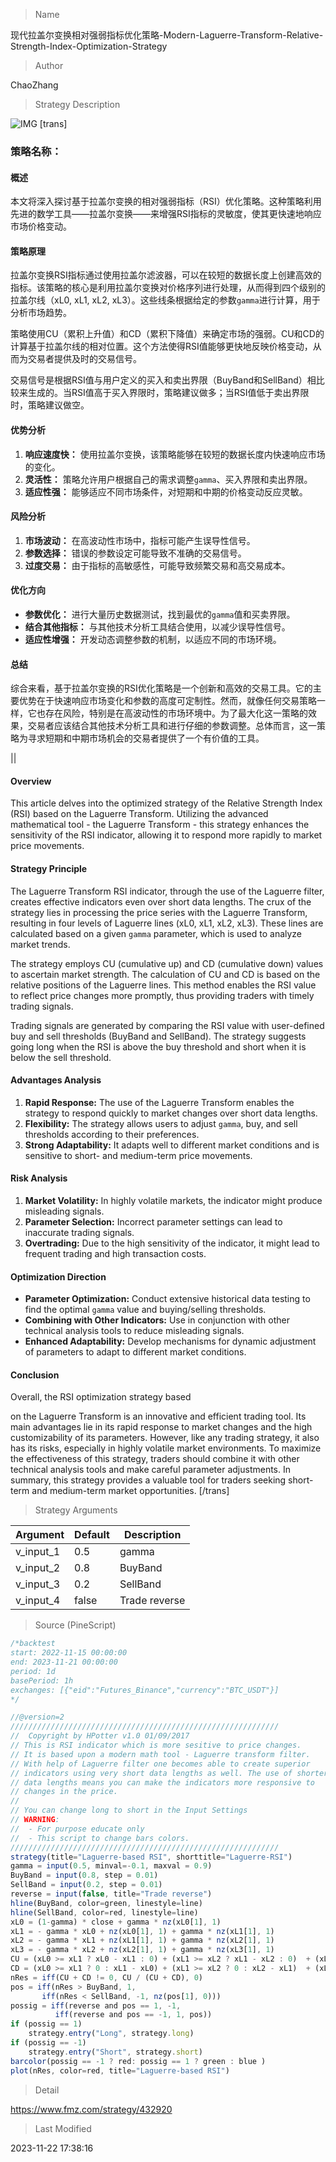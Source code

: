 
> Name

现代拉盖尔变换相对强弱指标优化策略-Modern-Laguerre-Transform-Relative-Strength-Index-Optimization-Strategy

> Author

ChaoZhang

> Strategy Description

![IMG](https://www.fmz.com/upload/asset/1adb017518ad67c5ed5.png)
[trans]
### 策略名称：

#### 概述
本文将深入探讨基于拉盖尔变换的相对强弱指标（RSI）优化策略。这种策略利用先进的数学工具——拉盖尔变换——来增强RSI指标的灵敏度，使其更快速地响应市场价格变动。

#### 策略原理
拉盖尔变换RSI指标通过使用拉盖尔滤波器，可以在较短的数据长度上创建高效的指标。该策略的核心是利用拉盖尔变换对价格序列进行处理，从而得到四个级别的拉盖尔线（xL0, xL1, xL2, xL3）。这些线条根据给定的参数`gamma`进行计算，用于分析市场趋势。

策略使用CU（累积上升值）和CD（累积下降值）来确定市场的强弱。CU和CD的计算基于拉盖尔线的相对位置。这个方法使得RSI值能够更快地反映价格变动，从而为交易者提供及时的交易信号。

交易信号是根据RSI值与用户定义的买入和卖出界限（BuyBand和SellBand）相比较来生成的。当RSI值高于买入界限时，策略建议做多；当RSI值低于卖出界限时，策略建议做空。

#### 优势分析
1. **响应速度快：** 使用拉盖尔变换，该策略能够在较短的数据长度内快速响应市场的变化。
2. **灵活性：** 策略允许用户根据自己的需求调整`gamma`、买入界限和卖出界限。
3. **适应性强：** 能够适应不同市场条件，对短期和中期的价格变动反应灵敏。

#### 风险分析
1. **市场波动：** 在高波动性市场中，指标可能产生误导性信号。
2. **参数选择：** 错误的参数设定可能导致不准确的交易信号。
3. **过度交易：** 由于指标的高敏感性，可能导致频繁交易和高交易成本。

#### 优化方向
- **参数优化：** 进行大量历史数据测试，找到最优的`gamma`值和买卖界限。
- **结合其他指标：** 与其他技术分析工具结合使用，以减少误导性信号。
- **适应性增强：** 开发动态调整参数的机制，以适应不同的市场环境。

#### 总结
综合来看，基于拉盖尔变换的RSI优化策略是一个创新和高效的交易工具。它的主要优势在于快速响应市场变化和参数的高度可定制性。然而，就像任何交易策略一样，它也存在风险，特别是在高波动性的市场环境中。为了最大化这一策略的效果，交易者应该结合其他技术分析工具和进行仔细的参数调整。总体而言，这一策略为寻求短期和中期市场机会的交易者提供了一个有价值的工具。

||


#### Overview
This article delves into the optimized strategy of the Relative Strength Index (RSI) based on the Laguerre Transform. Utilizing the advanced mathematical tool - the Laguerre Transform - this strategy enhances the sensitivity of the RSI indicator, allowing it to respond more rapidly to market price movements.

#### Strategy Principle
The Laguerre Transform RSI indicator, through the use of the Laguerre filter, creates effective indicators even over short data lengths. The crux of the strategy lies in processing the price series with the Laguerre Transform, resulting in four levels of Laguerre lines (xL0, xL1, xL2, xL3). These lines are calculated based on a given `gamma` parameter, which is used to analyze market trends.

The strategy employs CU (cumulative up) and CD (cumulative down) values to ascertain market strength. The calculation of CU and CD is based on the relative positions of the Laguerre lines. This method enables the RSI value to reflect price changes more promptly, thus providing traders with timely trading signals.

Trading signals are generated by comparing the RSI value with user-defined buy and sell thresholds (BuyBand and SellBand). The strategy suggests going long when the RSI is above the buy threshold and short when it is below the sell threshold.

#### Advantages Analysis
1. **Rapid Response:** The use of the Laguerre Transform enables the strategy to respond quickly to market changes over short data lengths.
2. **Flexibility:** The strategy allows users to adjust `gamma`, buy, and sell thresholds according to their preferences.
3. **Strong Adaptability:** It adapts well to different market conditions and is sensitive to short- and medium-term price movements.

#### Risk Analysis
1. **Market Volatility:** In highly volatile markets, the indicator might produce misleading signals.
2. **Parameter Selection:** Incorrect parameter settings can lead to inaccurate trading signals.
3. **Overtrading:** Due to the high sensitivity of the indicator, it might lead to frequent trading and high transaction costs.

#### Optimization Direction
- **Parameter Optimization:** Conduct extensive historical data testing to find the optimal `gamma` value and buying/selling thresholds.
- **Combining with Other Indicators:** Use in conjunction with other technical analysis tools to reduce misleading signals.
- **Enhanced Adaptability:** Develop mechanisms for dynamic adjustment of parameters to adapt to different market conditions.

#### Conclusion
Overall, the RSI optimization strategy based

 on the Laguerre Transform is an innovative and efficient trading tool. Its main advantages lie in its rapid response to market changes and the high customizability of its parameters. However, like any trading strategy, it also has its risks, especially in highly volatile market environments. To maximize the effectiveness of this strategy, traders should combine it with other technical analysis tools and make careful parameter adjustments. In summary, this strategy provides a valuable tool for traders seeking short-term and medium-term market opportunities.
[/trans]

> Strategy Arguments



|Argument|Default|Description|
|----|----|----|
|v_input_1|0.5|gamma|
|v_input_2|0.8|BuyBand|
|v_input_3|0.2|SellBand|
|v_input_4|false|Trade reverse|


> Source (PineScript)

``` javascript
/*backtest
start: 2022-11-15 00:00:00
end: 2023-11-21 00:00:00
period: 1d
basePeriod: 1h
exchanges: [{"eid":"Futures_Binance","currency":"BTC_USDT"}]
*/

//@version=2
////////////////////////////////////////////////////////////
//  Copyright by HPotter v1.0 01/09/2017
// This is RSI indicator which is more sesitive to price changes. 
// It is based upon a modern math tool - Laguerre transform filter.
// With help of Laguerre filter one becomes able to create superior 
// indicators using very short data lengths as well. The use of shorter 
// data lengths means you can make the indicators more responsive to 
// changes in the price.
//
// You can change long to short in the Input Settings 
// WARNING:
//  - For purpose educate only
//  - This script to change bars colors.
////////////////////////////////////////////////////////////
strategy(title="Laguerre-based RSI", shorttitle="Laguerre-RSI")
gamma = input(0.5, minval=-0.1, maxval = 0.9)
BuyBand = input(0.8, step = 0.01)
SellBand = input(0.2, step = 0.01)
reverse = input(false, title="Trade reverse")
hline(BuyBand, color=green, linestyle=line)
hline(SellBand, color=red, linestyle=line)
xL0 = (1-gamma) * close + gamma * nz(xL0[1], 1)
xL1 = - gamma * xL0 + nz(xL0[1], 1) + gamma * nz(xL1[1], 1)
xL2 = - gamma * xL1 + nz(xL1[1], 1) + gamma * nz(xL2[1], 1)
xL3 = - gamma * xL2 + nz(xL2[1], 1) + gamma * nz(xL3[1], 1)
CU = (xL0 >= xL1 ? xL0 - xL1 : 0) + (xL1 >= xL2 ? xL1 - xL2 : 0)  + (xL2 >= xL3 ? xL2 - xL3 : 0)
CD = (xL0 >= xL1 ? 0 : xL1 - xL0) + (xL1 >= xL2 ? 0 : xL2 - xL1)  + (xL2 >= xL3 ? 0 : xL3 - xL2)
nRes = iff(CU + CD != 0, CU / (CU + CD), 0)
pos = iff(nRes > BuyBand, 1,
	   iff(nRes < SellBand, -1, nz(pos[1], 0))) 
possig = iff(reverse and pos == 1, -1,
          iff(reverse and pos == -1, 1, pos))	   
if (possig == 1) 
    strategy.entry("Long", strategy.long)
if (possig == -1)
    strategy.entry("Short", strategy.short)	   	    
barcolor(possig == -1 ? red: possig == 1 ? green : blue )  
plot(nRes, color=red, title="Laguerre-based RSI")
```

> Detail

https://www.fmz.com/strategy/432920

> Last Modified

2023-11-22 17:38:16
